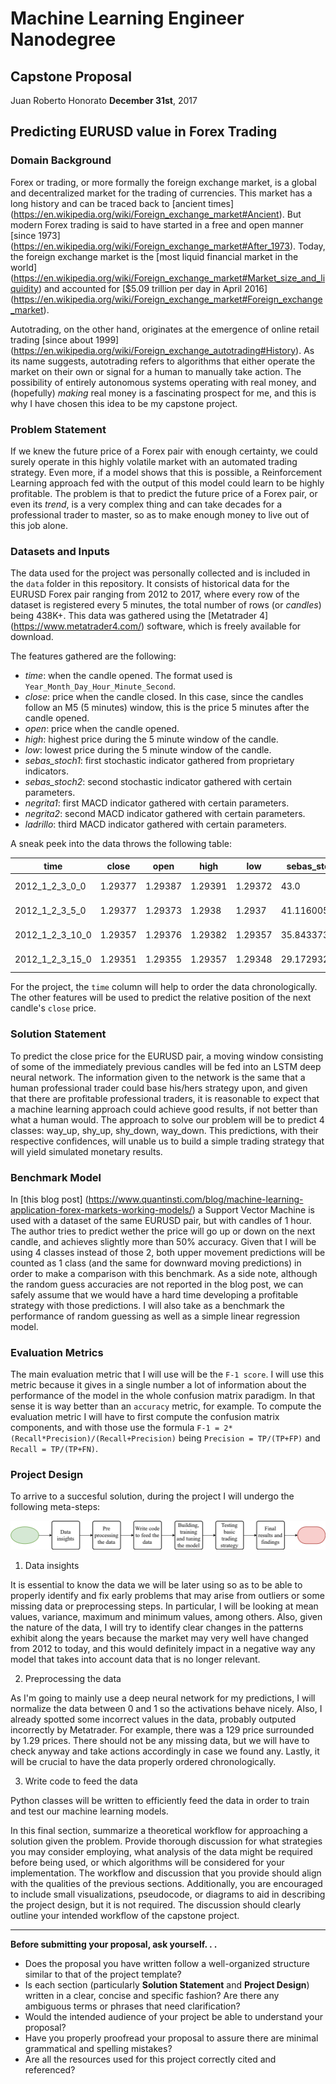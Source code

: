 # Machine Learning Engineer Nanodegree
## Capstone Proposal
Juan  Roberto Honorato
__December 31st__, 2017

## Predicting EURUSD value in Forex Trading

### Domain Background

Forex or trading, or more formally the foreign exchange market, is a global and decentralized market for the trading of currencies. This market has a long history and can be traced back to [ancient times] (https://en.wikipedia.org/wiki/Foreign_exchange_market#Ancient). But modern Forex trading is said to have started in a free and open manner [since 1973] (https://en.wikipedia.org/wiki/Foreign_exchange_market#After_1973). Today, the foreign exchange market is the [most liquid financial market in the world] (https://en.wikipedia.org/wiki/Foreign_exchange_market#Market_size_and_liquidity) and accounted for [$5.09 trillion per day in April 2016] (https://en.wikipedia.org/wiki/Foreign_exchange_market#Foreign_exchange_market).

Autotrading, on the other hand, originates at the emergence of online retail trading [since about 1999] (https://en.wikipedia.org/wiki/Foreign_exchange_autotrading#History). As its name suggests, autotrading refers to algorithms that either operate the market on their own or signal for a human to manually take action. The possibility of entirely autonomous systems operating with real money, and (hopefully) _making_ real money is a fascinating prospect for me, and this is why I have chosen this idea to be my capstone project.

### Problem Statement

If we knew the future price of a Forex pair with enough certainty, we could surely operate in this highly volatile market with an automated trading strategy. Even more, if a model shows that this is possible, a Reinforcement Learning approach fed with the output of this model could learn to be highly profitable. The problem is that to predict the future price of a Forex pair, or even its _trend_, is a very complex thing and can take decades for a professional trader to master, so as to make enough money to live out of this job alone.

### Datasets and Inputs

The data used for the project was personally collected and is included in the `data` folder in this repository. It consists of historical data for the EURUSD Forex pair ranging from 2012 to 2017, where every row of the dataset is registered every 5 minutes, the total number of rows (or _candles_) being 438K+. This data was gathered using the [Metatrader 4] (https://www.metatrader4.com/) software, which is freely available for download.

The features gathered are the following:


* _time_: when the candle opened. The format used is `Year_Month_Day_Hour_Minute_Second`.
* _close_: price when the candle closed. In this case, since the candles follow an M5 (5 minutes) window, this is the price 5 minutes after the candle opened.
* _open_: price when the candle opened.
* _high_: highest price during the 5 minute window of the candle.
* _low_: lowest price during the 5 minute window of the candle.
* _sebas_stoch1_: first stochastic indicator gathered from proprietary indicators.
* _sebas_stoch2_: second stochastic indicator gathered with certain parameters.
* _negrita1_: first MACD indicator gathered with certain parameters.
* _negrita2_: second MACD indicator gathered with certain parameters.
* _ladrillo_: third MACD indicator gathered with certain parameters.

A sneak peek into the data throws the following table:

| **time**        | **close** | **open** | **high** | **low** | **sebas_stoch1** | **sebas_stoch2** | **negrita1**       | **negrita2**       | **ladrillo**       |
|-----------------|-----------|----------|----------|---------|------------------|------------------|--------------------|--------------------|--------------------|
| 2012_1_2_3_0_0  | 1.29377   | 1.29387  | 1.29391  | 1.29372 | 43.0             | 44.3484853625    | -0.000103977921316 | -5.60416684946e-05 | -4.79362528215e-05 |
| 2012_1_2_3_5_0  | 1.29377   | 1.29373  | 1.2938   | 1.2937  | 41.1160058737    | 43.0131702472    | -0.000124136299998 | -6.97383679821e-05 | -5.43979320163e-05 |
| 2012_1_2_3_10_0 | 1.29357   | 1.29376  | 1.29382  | 1.29357 | 35.843373494     | 39.9864597892    | -0.000154469658795 | -9.01779849445e-05 | -6.42916738504e-05 |
| 2012_1_2_3_15_0 | 1.29351   | 1.29355  | 1.29357  | 1.29348 | 29.1729323308    | 35.3774372328    | -0.000181261097638 | -0.000115268723952 | -6.59923736861e-05 |

For the project, the `time` column will help to order the data chronologically. The other features will be used to predict the relative position of the next candle's `close` price.

### Solution Statement

To predict the close price for the EURUSD pair, a moving window consisting of some of the immediately previous candles will be fed into an LSTM deep neural network. The information given to the network is the same that a human professional trader could base his/hers strategy upon, and given that there are profitable professional traders, it is reasonable to expect that a machine learning approach could achieve good results, if not better than what a human would. The approach to solve our problem will be to predict 4 classes: way_up, shy_up, shy_down, way_down. This predictions, with their respective confidences, will unable us to build a simple trading strategy that will yield simulated monetary results.

### Benchmark Model

In [this blog post] (https://www.quantinsti.com/blog/machine-learning-application-forex-markets-working-models/) a Support Vector Machine is used with a dataset of the same EURUSD pair, but with candles of 1 hour. The author tries to predict wether the price will go up or down on the next candle, and achieves slightly more than 50% accuracy. Given that I will be using 4 classes instead of those 2, both upper movement predictions will be counted as 1 class (and the same for downward moving predictions) in order to make a comparison with this benchmark. As a side note, although the random guess accuracies are not reported in the blog post, we can safely assume that we would have a hard time developing a profitable strategy with those predictions. I will also take as a benchmark the performance of random guessing as well as a simple linear regression model. 

### Evaluation Metrics

The main evaluation metric that I will use will be the `F-1 score`. I will use this metric because it gives in a single number a lot of information about the performance of the model in the whole confusion matrix paradigm. In that sense it is way better than an `accuracy` metric, for example. To compute the evaluation metric I will have to first compute the confusion matrix components, and with those use the formula `F-1 = 2*(Recall*Precision)/(Recall+Precision)` being `Precision = TP/(TP+FP)` and `Recall = TP/(TP+FN)`.

### Project Design

To arrive to a succesful solution, during the project I will undergo the following meta-steps: 

![Image of workflow](Etapas_Udacity_MLE_Capstone.png)

1. Data insights

It is essential to know the data we will be later using so as to be able to properly identify and fix early problems that may arise from outliers or some missing data or preprocessing steps. In particular, I will be looking at mean values, variance, maximum and minimum values, among others. Also, given the nature of the data, I will try to identify clear changes in the patterns exhibit along the years because the market may very well have changed from 2012 to today, and this would definitely impact in a negative way any model that takes into account data that is no longer relevant.

2. Preprocessing the data

As I'm going to mainly use a deep neural network for my predictions, I will normalize the data between 0 and 1 so the activations behave nicely. Also, I already spotted some incorrect values in the data, probably outputed incorrectly by Metatrader. For example, there was a 129 price surrounded by 1.29 prices. There should not be any missing data, but we will have to check anyway and take actions accordingly in case we found any. Lastly, it will be crucial to have the data properly ordered chronologically.

3. Write code to feed the data

Python classes will be written to efficiently feed the data in order to train and test our machine learning models.



In this final section, summarize a theoretical workflow for approaching a solution given the problem. Provide thorough discussion for what strategies you may consider employing, what analysis of the data might be required before being used, or which algorithms will be considered for your implementation. The workflow and discussion that you provide should align with the qualities of the previous sections. Additionally, you are encouraged to include small visualizations, pseudocode, or diagrams to aid in describing the project design, but it is not required. The discussion should clearly outline your intended workflow of the capstone project.

-----------

**Before submitting your proposal, ask yourself. . .**

- Does the proposal you have written follow a well-organized structure similar to that of the project template?
- Is each section (particularly **Solution Statement** and **Project Design**) written in a clear, concise and specific fashion? Are there any ambiguous terms or phrases that need clarification?
- Would the intended audience of your project be able to understand your proposal?
- Have you properly proofread your proposal to assure there are minimal grammatical and spelling mistakes?
- Are all the resources used for this project correctly cited and referenced?
